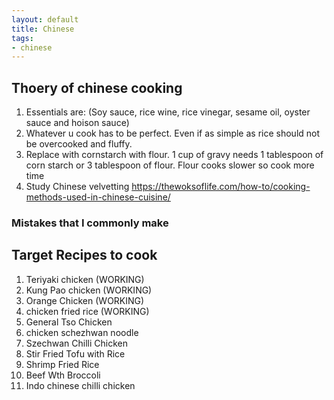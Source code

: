 ```yaml
---
layout: default
title: Chinese
tags:
- chinese
---
```


## Thoery of chinese cooking  

1. Essentials are: (Soy sauce, rice wine, rice vinegar, sesame oil, oyster sauce and hoison sauce)
1. Whatever u cook has to be perfect. Even if as simple as rice should not be overcooked and fluffy.
1. Replace with cornstarch with flour. 1 cup of gravy needs 1 tablespoon of
corn starch or 3 tablespoon of flour. Flour cooks slower so cook more time
4. Study Chinese velvetting https://thewoksoflife.com/how-to/cooking-methods-used-in-chinese-cuisine/



### Mistakes that I commonly make

## Target Recipes to cook 

1. Teriyaki chicken  (WORKING)
2. Kung Pao chicken (WORKING)
4. Orange Chicken  (WORKING)
5. chicken fried rice (WORKING)
3. General Tso Chicken 
6. chicken schezhwan noodle 
7. Szechwan Chilli Chicken
8. Stir Fried Tofu with Rice
9. Shrimp Fried Rice
10. Beef Wth Broccoli
11. Indo chinese chilli chicken 


